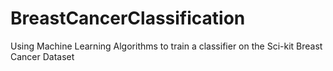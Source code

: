 # BreastCancerClassification
Using Machine Learning Algorithms to train a classifier on the Sci-kit Breast Cancer Dataset
